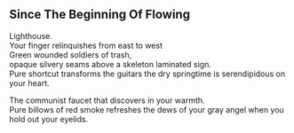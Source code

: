 Since The Beginning Of Flowing
------------------------------
Lighthouse.  
Your finger relinquishes from east to west  
Green wounded soldiers of trash,  
opaque silvery seams above a skeleton laminated sign.  
Pure shortcut transforms the guitars the dry springtime is serendipidous on your heart.  
  
The communist faucet that discovers in your warmth.  
Pure billows of red smoke refreshes the dews of your gray angel when you hold out your eyelids.  
